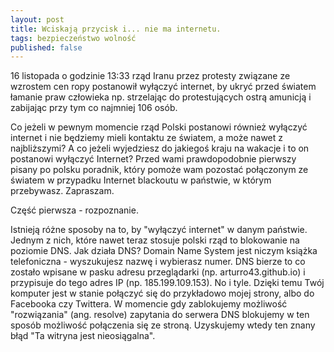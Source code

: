 ```yaml
---
layout: post
title: Wciskają przycisk i... nie ma internetu.
tags: bezpieczeństwo wolność
published: false
---
```


16 listopada o godzinie 13:33 rząd Iranu przez protesty związane ze wzrostem cen ropy postanowił wyłączyć internet, by ukryć przed światem łamanie praw człowieka np. strzelając do protestujących ostrą amunicją i zabijając przy tym co najmniej 106 osób.

Co jeżeli w pewnym momencie rząd Polski postanowi również wyłączyć internet i nie będziemy mieli kontaktu ze światem, a może nawet z najbliższymi? A co jeżeli wyjedziesz do jakiegoś kraju na wakacje i to on postanowi wyłączyć Internet? Przed wami prawdopodobnie pierwszy pisany po polsku poradnik, który pomoże wam pozostać połączonym ze światem w przypadku Internet blackoutu w państwie, w którym przebywasz. Zapraszam.



Część pierwsza - rozpoznanie.

Istnieją różne sposoby na to, by "wyłączyć internet" w danym państwie. Jednym z nich, które nawet teraz stosuje polski rząd to blokowanie na poziomie DNS. Jak działa DNS? Domain Name System jest niczym książka telefoniczna - wyszukujesz nazwę i wybierasz numer. DNS bierze to co zostało wpisane w pasku adresu przeglądarki (np. arturro43.github.io) i przypisuje do tego adres IP (np. 185.199.109.153). No i tyle. Dzięki temu Twój komputer jest w stanie połączyć się do przykładowo mojej strony, albo do Facebooka czy Twittera. W momencie gdy zablokujemy możliwość "rozwiązania" (ang. resolve) zapytania do serwera DNS blokujemy w ten sposób możliwość połączenia się ze stroną. Uzyskujemy wtedy ten znany błąd "Ta witryna jest nieosiągalna".